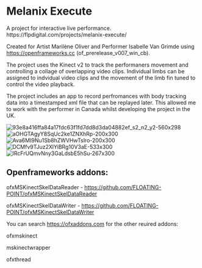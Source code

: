 <h1>Melanix Execute </h1>
A project for interactive live performance. https://flpdigital.com/projects/melanix-execute/

Created for Artist Marilène Oliver and Performer Isabelle Van Grimde using  https://openframeworks.cc (of_prerelease_v007_win_cb).

The project uses the Kinect v2 to track the performaners movement and controlling a collage of overlapping video clips. 
Individual limbs can be assigned to indvidual video clips and the movement of the limb fin tuned to control the video playback.

The project includes an app to record perfromances with body tracking data into a timestamped xml file that can be replayed later. This allowed me to work with the performer in Canada whilst developing the project in the UK.

![93e8a416ffa84a17fdc63f1fd7dd8d3da04882ef_s2_n2_y2-560x298](https://github.com/user-attachments/assets/80383c7d-3040-43fb-9627-5fa1bfcebadf)
![aOHGTAgyY8SqUc2ke1ZNXhRp-200x300](https://github.com/user-attachments/assets/1525a826-7a9b-4f1a-be4d-542be771324c)
![Ava6MI9Nu1Sb8hZWVHwTslro-200x300](https://github.com/user-attachments/assets/9dfc5358-71c7-4643-9806-a9d344bdc74e)
![DCMfv9TJuz2XlYiBRg10V3aE-533x300](https://github.com/user-attachments/assets/b1f98444-c92d-4452-8a61-c49e2051a6fd)
![IRcFrUQmvNny3GaLdsbE5hSu-267x300](https://github.com/user-attachments/assets/06ce4123-c48f-41a4-afb9-0cd408513150)


<h2>Openframeworks addons:</h2>

ofxMSKinectSkelDataReader - https://github.com/FLOATING-POINT/ofxMSKinectSkelDataReader

ofxMSKinectSkelDataWriter - https://github.com/FLOATING-POINT/ofxMSKinectSkelDataWriter

You can search https://ofxaddons.com for the other reuired addons:


ofxmskinect

mskinectwrapper

ofxthread

